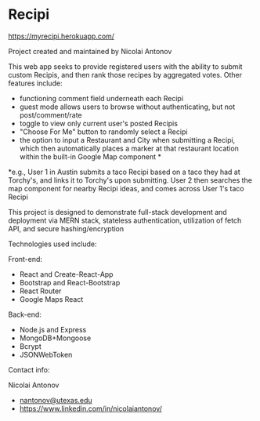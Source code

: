 # Recipi

https://myrecipi.herokuapp.com/

Project created and maintained by Nicolai Antonov

This web app seeks to provide registered users with the ability to submit custom Recipis, and then rank those recipes by aggregated votes. Other features include:
- functioning comment field underneath each Recipi
- guest mode allows users to browse without authenticating, but not post/comment/rate
- toggle to view only current user's posted Recipis
- "Choose For Me" button to randomly select a Recipi
- the option to input a Restaurant and City when submitting a Recipi, which then automatically places a marker at that restaurant location within the built-in Google Map component *

*e.g., User 1 in Austin submits a taco Recipi based on a taco they had at Torchy's, and links it to Torchy's upon submitting. User 2 then searches the map component for nearby Recipi ideas, and comes across User 1's taco Recipi

This project is designed to demonstrate full-stack development and deployment via MERN stack, stateless authentication, utilization of fetch API, and secure hashing/encryption

Technologies used include:

Front-end:
- React and Create-React-App
- Bootstrap and React-Bootstrap
- React Router
- Google Maps React

Back-end:
- Node.js and Express
- MongoDB+Mongoose
- Bcrypt
- JSONWebToken

Contact info:

Nicolai Antonov
- nantonov@utexas.edu
- https://www.linkedin.com/in/nicolaiantonov/
